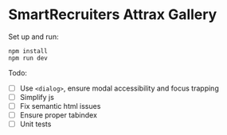 # SmartRecruiters Attrax Gallery

Set up and run:

```
npm install
npm run dev
```

Todo:

- [ ] Use `<dialog>`, ensure modal accessibility and focus trapping
- [ ] Simplify js
- [ ] Fix semantic html issues
- [ ] Ensure proper tabindex
- [ ] Unit tests 
